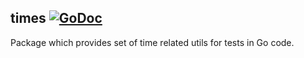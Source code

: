 ## times [![GoDoc](https://godoc.org/github.com/pblaszczyk/gophtu/times?status.png)](https://godoc.org/github.com/pblaszczyk/gophtu/times)

Package which provides set of time related utils for tests in Go code.

